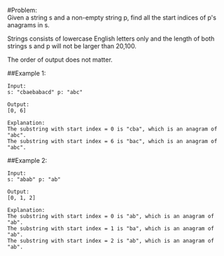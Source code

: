 #Problem:  
Given a string s and a non-empty string p, find all the start indices of p's anagrams in s.

Strings consists of lowercase English letters only and the length of both strings s and p will not be larger than 20,100.

The order of output does not matter.

##Example 1:

	Input:  
	s: "cbaebabacd" p: "abc"

	Output:
	[0, 6]

	Explanation:  
	The substring with start index = 0 is "cba", which is an anagram of "abc".  
	The substring with start index = 6 is "bac", which is an anagram of "abc".  
##Example 2:

	Input:  
	s: "abab" p: "ab"

	Output:
	[0, 1, 2]

	Explanation:  
	The substring with start index = 0 is "ab", which is an anagram of "ab".  
	The substring with start index = 1 is "ba", which is an anagram of "ab".  
	The substring with start index = 2 is "ab", which is an anagram of "ab".  

